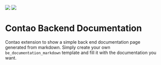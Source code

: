 [![](https://img.shields.io/packagist/v/fritzmg/contao-backend-documentation.svg)](https://packagist.org/packages/fritzmg/contao-backend-documentation)
[![](https://img.shields.io/packagist/dt/fritzmg/contao-backend-documentation.svg)](https://packagist.org/packages/fritzmg/contao-backend-documentation)

Contao Backend Documentation
=====================

Contao extension to show a simple back end documentation page generated from markdown. Simply create your own
`be_documentation_markdown` template and fill it with the documentation you want.
